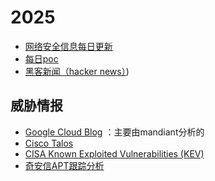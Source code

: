 # 2025

- [网络安全信息每日更新](https://github.com/tanjiti/sec_profile)
- [每日poc](http://poceveryday.mywire.org:8000/today/)
- [黑客新闻（hacker news）](https://thehackernews.com/))


## 威胁情报
- [Google Cloud Blog](https://cloud.google.com/blog/topics/threat-intelligence) ：主要由mandiant分析的
- [Cisco Talos](https://blog.talosintelligence.com/)
- [CISA Known Exploited Vulnerabilities (KEV)](https://www.cisa.gov/known-exploited-vulnerabilities-catalog)
- [奇安信APT跟踪分析](https://ti.qianxin.com/apt)
